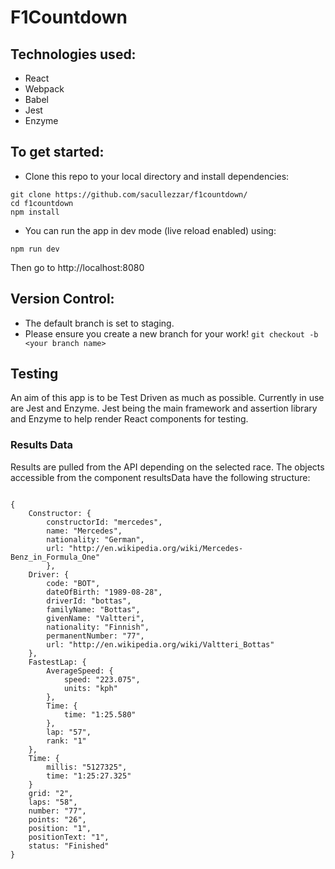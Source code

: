 # F1Countdown

## Technologies used:
- React
- Webpack
- Babel
- Jest
- Enzyme

## To get started:
- Clone this repo to your local directory and install dependencies:

```
git clone https://github.com/sacullezzar/f1countdown/
cd f1countdown
npm install
```
- You can run the app in dev mode (live reload enabled) using:

`npm run dev`

Then go to http://localhost:8080

## Version Control:

- The default branch is set to staging.
- Please ensure you create a new branch for your work!
`git checkout -b <your branch name>`

## Testing

An aim of this app is to be Test Driven as much as possible. Currently in use are Jest and Enzyme. Jest being the main framework and assertion library and Enzyme to help render React components for testing.

### Results Data

Results are pulled from the API depending on the selected race.
The objects accessible from the component resultsData have the following structure:
```

{
    Constructor: {
        constructorId: "mercedes",
        name: "Mercedes",
        nationality: "German",
        url: "http://en.wikipedia.org/wiki/Mercedes-Benz_in_Formula_One"
        },
    Driver: {
        code: "BOT",
        dateOfBirth: "1989-08-28",
        driverId: "bottas",
        familyName: "Bottas",
        givenName: "Valtteri",
        nationality: "Finnish",
        permanentNumber: "77",
        url: "http://en.wikipedia.org/wiki/Valtteri_Bottas"
    },
    FastestLap: {
        AverageSpeed: {
            speed: "223.075",
            units: "kph"
        },
        Time: {
            time: "1:25.580"
        },
        lap: "57",
        rank: "1"
    },
    Time: {
        millis: "5127325",
        time: "1:25:27.325"
    }
    grid: "2",
    laps: "58",
    number: "77",
    points: "26",
    position: "1",
    positionText: "1",
    status: "Finished"
}
```